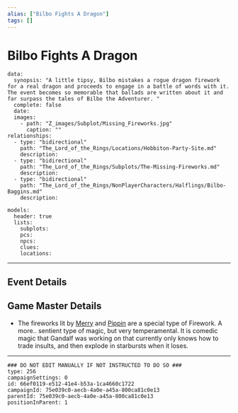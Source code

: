 ```yaml
---
alias: ["Bilbo Fights A Dragon"]
tags: []
---
```

# Bilbo Fights A Dragon

```RpgManagerData
data: 
  synopsis: "A little tipsy, Bilbo mistakes a rogue dragon firework for a real dragon and proceeds to engage in a battle of words with it. The event becomes so memorable that ballads are written about it and far surpass the tales of Bilbo the Adventurer. "
  complete: false
  date: 
  images: 
    - path: "Z_images/Subplot/Missing_Fireworks.jpg"
      caption: ""
relationships: 
  - type: "bidirectional"
    path: "The_Lord_of_the_Rings/Locations/Hobbiton-Party-Site.md"
    description: 
  - type: "bidirectional"
    path: "The_Lord_of_the_Rings/Subplots/The-Missing-Fireworks.md"
    description: 
  - type: "bidirectional"
    path: "The_Lord_of_the_Rings/NonPlayerCharacters/Halflings/Bilbo-Baggins.md"
    description: 
```

```RpgManager
models: 
  header: true
  lists: 
    subplots: 
    pcs: 
    npcs: 
    clues: 
    locations: 
```

---

## Event Details


## Game Master Details

- The fireworks lit by [Merry](../Characters/Meriadoc-Brandybuck.md) and [Pippin](../Characters/Peregrin-Took.md) are a special type of Firework. A more.. sentient type of magic, but very temperamental. It is comedic magic that Gandalf was working on that currently only knows how to trade insults, and then explode in starbursts when it loses.

---

```RpgManagerID
### DO NOT EDIT MANUALLY IF NOT INSTRUCTED TO DO SO ###
type: 256
campaignSettings: 0
id: 66ef0119-e512-41e4-b53a-1ca4660c1722
campaignId: 75e039c0-aecb-4a0e-a45a-800ca81c0e13
parentId: 75e039c0-aecb-4a0e-a45a-800ca81c0e13
positionInParent: 1
```
